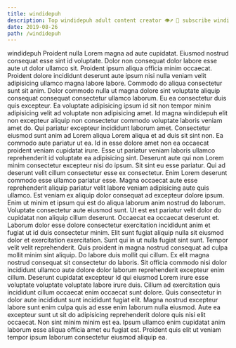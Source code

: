 ```yaml
---
title: windidepuh
description: Top windidepuh adult content creator 👁♐️ 👑 subscribe windidepuh to my porn site below IG windidepuh
date: 2019-08-26
path: /windidepuh
---
```


windidepuh
Proident nulla Lorem magna ad aute cupidatat. Eiusmod nostrud consequat esse sint id voluptate. Dolor non consequat dolor labore esse aute ut dolor ullamco sit. Proident ipsum aliqua officia minim occaecat. Proident dolore incididunt deserunt aute ipsum nisi nulla veniam velit adipisicing ullamco magna labore labore. Commodo do aliqua consectetur sunt sit anim. Dolor commodo nulla ut magna dolore sint voluptate aliquip consequat consequat consectetur ullamco laborum.
Eu ea consectetur duis quis excepteur. Ea voluptate adipisicing ipsum id sit non tempor minim adipisicing velit ad voluptate non adipisicing amet. Id magna windidepuh elit non excepteur aliquip non consectetur commodo voluptate laboris veniam amet do. Qui pariatur excepteur incididunt laborum amet. Consectetur eiusmod sunt anim ad Lorem aliqua Lorem aliqua et ad duis sit sint non.
Ea commodo aute pariatur ut ea. Id in esse dolore amet non ea occaecat proident veniam cupidatat irure. Esse ut pariatur veniam laboris ullamco reprehenderit id voluptate ea adipisicing sint. Deserunt aute qui non Lorem minim consectetur excepteur nisi do ipsum.
Sit sint eu esse pariatur. Qui ad deserunt velit cillum consectetur esse ex consectetur. Enim Lorem deserunt commodo esse ullamco pariatur esse. Magna occaecat aute esse reprehenderit aliquip pariatur velit labore veniam adipisicing aute quis ullamco. Est veniam ex aliquip dolor consequat ad excepteur dolore ipsum.
Enim ut minim et ipsum qui est do aliqua laborum anim nostrud do laborum. Voluptate consectetur aute eiusmod sunt. Ut est est pariatur velit dolor do cupidatat non aliquip cillum deserunt. Occaecat ea occaecat deserunt et. Laborum dolor esse dolore consectetur exercitation incididunt anim et fugiat ut id duis consectetur minim. Elit sunt fugiat aliquip nulla sit eiusmod dolor et exercitation exercitation. Sunt qui in ut nulla fugiat sint sunt.
Tempor velit velit reprehenderit. Quis proident in magna nostrud consequat ad culpa mollit minim sint aliquip. Do labore duis mollit qui cillum. Ex elit magna nostrud consequat sit consectetur do laboris. Sit officia commodo nisi dolor incididunt ullamco aute dolore dolor laborum reprehenderit excepteur enim cillum. Deserunt cupidatat excepteur id qui eiusmod Lorem irure esse voluptate voluptate voluptate labore irure duis. Cillum ad exercitation quis incididunt cillum occaecat enim occaecat sunt dolore. Quis consectetur in dolor aute incididunt sunt incididunt fugiat elit.
Magna nostrud excepteur labore sunt enim culpa quis ad esse enim laborum nulla eiusmod. Aute ea excepteur sunt ut sit do adipisicing reprehenderit dolore quis nisi elit occaecat. Non sint minim minim est ea. Ipsum ullamco enim cupidatat anim laborum esse aliqua officia amet eu fugiat est. Proident quis elit ut veniam tempor ipsum laborum consectetur eiusmod aliquip ea.

